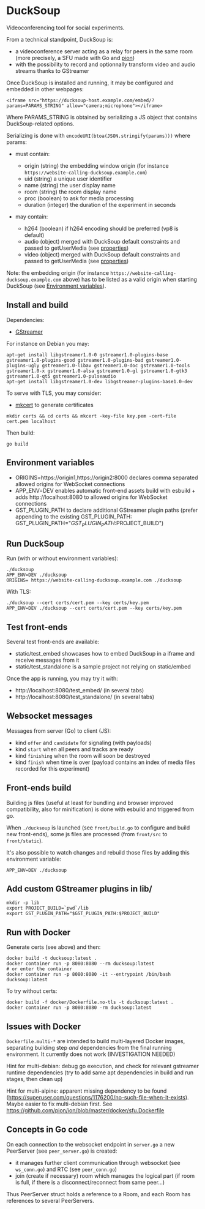 # DuckSoup

Videoconferencing tool for social experiments.

From a technical standpoint, DuckSoup is:

* a videoconference server acting as a relay for peers in the same room (more precisely, a SFU made with Go and [pion](https://github.com/pion/webrtc))
* with the possibility to record and optionnally transform video and audio streams thanks to GStreamer

Once DuckSoup is installed and running, it may be configured and embedded in other webpages:

```
<iframe src="https://ducksoup-host.example.com/embed/?params=PARAMS_STRING" allow="camera;microphone"></iframe>
```

Where PARAMS_STRING is obtained by serializing a JS object that contains DuckSoup-related options.

Serializing is done with `encodeURI(btoa(JSON.stringify(params)))` where params:

- must contain:

  - origin (string) the embedding window origin (for instance `https://website-calling-ducksoup.example.com`)
  - uid (string) a unique user identifier
  - name (string) the user display name
  - room (string) the room display name
  - proc (boolean) to ask for media processing
  - duration (integer) the duration of the experiment in seconds

- may contain:

  - h264 (boolean) if h264 encoding should be preferred (vp8 is default)
  - audio (object) merged with DuckSoup default constraints and passed to getUserMedia (see [properties](https://developer.mozilla.org/en-US/docs/Web/API/MediaTrackConstraints#properties_of_audio_tracks))
  - video (object) merged with DuckSoup default constraints and passed to getUserMedia (see [properties](https://developer.mozilla.org/en-US/docs/Web/API/MediaTrackConstraints#properties_of_video_tracks))

Note: the embedding origin (for instance `https://website-calling-ducksoup.example.com` above) has to be listed as a valid origin when starting DuckSoup (see [Environment variables](#environment-variables)).

## Install and build

Dependencies:

- [GStreamer](https://gstreamer.freedesktop.org/documentation/index.html?gi-language=c)

For instance on Debian you may:

```
apt-get install libgstreamer1.0-0 gstreamer1.0-plugins-base gstreamer1.0-plugins-good gstreamer1.0-plugins-bad gstreamer1.0-plugins-ugly gstreamer1.0-libav gstreamer1.0-doc gstreamer1.0-tools gstreamer1.0-x gstreamer1.0-alsa gstreamer1.0-gl gstreamer1.0-gtk3 gstreamer1.0-qt5 gstreamer1.0-pulseaudio
apt-get install libgstreamer1.0-dev libgstreamer-plugins-base1.0-dev
```

To serve with TLS, you may consider:

- [mkcert](https://github.com/FiloSottile/mkcert) to generate certificates

```
mkdir certs && cd certs && mkcert -key-file key.pem -cert-file cert.pem localhost 
```

Then build:

```
go build
```

## Environment variables

- ORIGINS=https://origin1,https://origin2:8000 declares comma separated allowed origins for WebSocket connections
- APP_ENV=DEV enables automatic front-end assets build with esbuild + adds http://localhost:8080 to allowed origins for WebSocket connections
- GST_PLUGIN_PATH to declare additional GStreamer plugin paths (prefer appending to the existing GST_PLUGIN_PATH: GST_PLUGIN_PATH="$GST_PLUGIN_PATH:$PROJECT_BUILD")

## Run DuckSoup

Run (with or without environment variables):

```
./ducksoup
APP_ENV=DEV ./ducksoup
ORIGINS= https://website-calling-ducksoup.example.com ./ducksoup
```

With TLS:

```
./ducksoup --cert certs/cert.pem --key certs/key.pem
APP_ENV=DEV ./ducksoup --cert certs/cert.pem --key certs/key.pem
```

## Test front-ends

Several test front-ends are available:

- static/test_embed showcases how to embed DuckSoup in a iframe and receive messages from it
- static/test_standalone is a sample project not relying on static/embed

Once the app is running, you may try it with:

- http://localhost:8080/test_embed/ (in several tabs)
- http://localhost:8080/test_standalone/ (in several tabs)

## Websocket messages

Messages from server (Go) to client (JS):

- kind `offer` and `candidate` for signaling (with payloads)
- kind `start` when all peers and tracks are ready
- kind `finishing` when the room will soon be destroyed
- kind `finish` when time is over (payload contains an index of media files recorded for this experiment)

## Front-ends build

Building js files (useful at least for bundling and browser improved compatibility, also for minification) is done with esbuild and triggered from go.

When `./ducksoup` is launched (see `front/build.go` to configure and build new front-ends), some js files are processed (from `front/src` to `front/static`).

It's also possible to watch changes and rebuild those files by adding this environment variable:

```
APP_ENV=DEV ./ducksoup
```

## Add custom GStreamer plugins in lib/

```
mkdir -p lib
export PROJECT_BUILD=`pwd`/lib
export GST_PLUGIN_PATH="$GST_PLUGIN_PATH:$PROJECT_BUILD"
```

## Run with Docker

Generate certs (see above) and then:

```
docker build -t ducksoup:latest .
docker container run -p 8080:8080 --rm ducksoup:latest
# or enter the container
docker container run -p 8080:8080 -it --entrypoint /bin/bash ducksoup:latest
```

To try without certs:

```
docker build -f docker/Dockerfile.no-tls -t ducksoup:latest .
docker container run -p 8080:8080 -rm ducksoup:latest
```

## Issues with Docker

`Dockerfile.multi-*` are intended to build multi-layered Docker images, separating building step _and_ dependencies from the final running environment. It currently does not work (INVESTIGATION NEEDED)

Hint for multi-debian: debug go execution, and check for relevant gstreamer runtime dependencies (try to add same apt dependencies in build and run stages, then clean up)

Hint for multi-alpine: apparent missing dependency to be found (https://superuser.com/questions/1176200/no-such-file-when-it-exists). Maybe easier to fix multi-debian first. See https://github.com/pion/ion/blob/master/docker/sfu.Dockerfile

## Concepts in Go code

On each connection to the websocket endpoint in `server.go` a new PeerServer (see `peer_server.go`) is created:

- it manages further client communication through websocket (see `ws_conn.go`) and RTC (see `peer_conn.go`)
- join (create if necessary) room which manages the logical part (if room is full, if there is a disconnect/reconnect from same peer...)

Thus PeerServer struct holds a reference to a Room, and each Room has references to several PeerServers.
